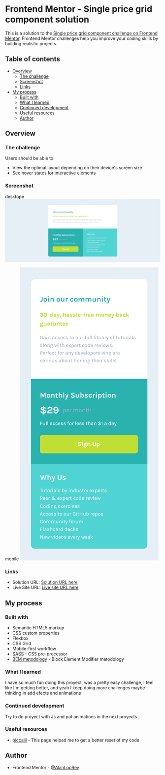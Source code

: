# Frontend Mentor - Single price grid component solution

This is a solution to the [Single price grid component challenge on Frontend Mentor](https://www.frontendmentor.io/challenges/single-price-grid-component-5ce41129d0ff452fec5abbbc). Frontend Mentor challenges help you improve your coding skills by building realistic projects.

## Table of contents

- [Overview](#overview)
  - [The challenge](#the-challenge)
  - [Screenshot](#screenshot)
  - [Links](#links)
- [My process](#my-process)
  - [Built with](#built-with)
  - [What I learned](#what-i-learned)
  - [Continued development](#continued-development)
  - [Useful resources](#useful-resources)
  - [Author](#author)

## Overview

### The challenge

Users should be able to:

- View the optimal layout depending on their device's screen size
- See hover states for interactive elements

### Screenshot

desktope
![desktop](./screenshots/2022-12-12%20at%2002-38-50%20Frontend%20Mentor%20Single%20Price%20Grid%20Component.png)

mobile
![mobile](./screenshots/2022-12-12%20at%2002-39-18%20Frontend%20Mentor%20Single%20Price%20Grid%20Component.png)

### Links

- Solution URL: [Solution URL here](https://github.com/AlanLopRey/single-price-grid-component-master)
- Live Site URL: [Live site URL here](https://alanloprey.github.io/single-price-grid-component-master/)

## My process

### Built with

- Semantic HTML5 markup
- CSS custom properties
- Flexbox
- CSS Grid
- Mobile-first workflow
- [SASS](https://sass-lang.com/) - CSS pre-processor
- [BEM metodology](https://getbem.com/) - Block Element Modifier metodology

### What I learned

I have so much fun doing this proyect, was a pretty easy challenge, I feel like I'm getting better, and yeah I keep doing more challenges maybe thinking in add efects and animations

### Continued development

Try to do proyect with Js and put animations in the next proyects

### Useful resources

- [piccalil](https://piccalil.li/blog/a-modern-css-reset/) - This page helped me to get a better reset of my code

## Author

- Frontend Mentor - [@AlanLopRey](https://www.frontendmentor.io/profile/AlanLopRey)
